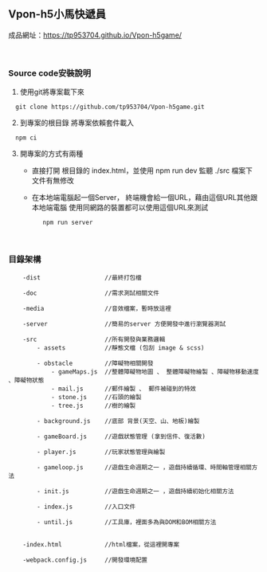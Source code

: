 ## Vpon-h5小馬快遞員

成品網址：https://tp953704.github.io/Vpon-h5game/

</br>


### Source code安裝說明


1. 使用git將專案載下來

```
  git clone https://github.com/tp953704/Vpon-h5game.git
```

2. 到專案的根目錄 將專案依賴套件載入

```
  npm ci
```

3. 開專案的方式有兩種
   - 直接打開 根目錄的 index.html，並使用 npm run dev 監聽 ./src 檔案下文件有無修改

   - 在本地端電腦起一個Server， 終端機會給一個URL，藉由這個URL其他跟本地端電腦 使用同網路的裝置都可以使用這個URL來測試
     ```
        npm run server
     ```

</br>



### 目錄架構

```
    -dist                  //最終打包檔

    -doc                   //需求測試相關文件

    -media                 //音效檔案，暫時放這裡

    -server                //簡易的server 方便開發中進行瀏覽器測試

    -src                   //所有開發與業務邏輯
        - assets           //靜態文檔 (包刮 image & scss)

        - obstacle         //障礙物相關開發
            - gameMaps.js  //整體障礙物地圖 、 整體障礙物繪製 、障礙物移動速度 、障礙物狀態
            - mail.js      //郵件繪製 、 郵件被碰到的特效
            - stone.js     //石頭的繪製
            - tree.js      //樹的繪製 

        - background.js    //底部 背景(天空、山、地板)繪製 

        - gameBoard.js     //遊戲狀態管理 (拿到信件、復活數)

        - player.js        //玩家狀態管理與繪製

        - gameloop.js      //遊戲生命週期之一 ，遊戲持續循環、時間軸管理相關方法

        - init.js          //遊戲生命週期之一 ，遊戲持續初始化相關方法

        - index.js         //入口文件
        
        - until.js         //工具庫，裡面多為與DOM和BOM相關方法


    -index.html            //html檔案，從這裡開專案

    -webpack.config.js     //開發環境配置
```
